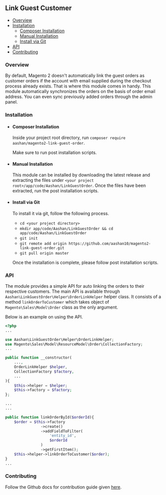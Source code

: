 ## Link Guest Customer

- [ Overview ](#overview)   
- [ Installation ](#overview) 
  - [ Composer Installation ](#composer-installation)
  - [ Manual Installation ](#manual-installation)
  - [ Install via Git ](#install-via-git) 
- [ API ](#api) 
- [ Contributing ](#contributing)

### Overview
By default, Magento 2 doesn't automatically link the guest orders as customer orders if the account with email supplied during the checkout process already exists. That is where this module comes in handy. This module automatically synchronizes the orders on the basis of order email address. You can even sync previously added orders through the admin panel.

### Installation 
- #### Composer Installation
	Inside your project root directory, run `composer require aashan/magento2-link-guest-order`. 

	Make sure to run post installation scripts.
- #### Manual Installation
	This module can be installed by downloading the latest release and extracting the files under `<your project root>/app/code/Aashan/LinkGuestOrder`. Once the files have been extracted, run the post installation scripts.

- #### Install via Git
	To install it via git, follow the following process.
	- `cd <your project directory> `
	- `mkdir app/code/Aashan/LinkGuestOrder && cd app/code/Aashan/LinkGuestOrder`
	- `git init`
	- `git remote add origin https://github.com/aashan10/magento2-link-guest-order.git` 
	- `git pull origin master`

	Once the installation is complete, please follow post installation scripts.

### API
The module provides a simple API for auto linking the orders to their respective customers. 
The main API is available through `Aashan\LinkGuestOrder\Helper\OrderLinkHelper` helper class. It consists of a method `linkOrderToCustomer` which takes object of `Magento\Sales\Model\Order` class as the only argument.

Below is an example on using the API.

```php
<?php 
...

use Aashan\LinkGuestOrder\Helper\OrderLinkHelper;
use Magento\Sales\Model\ResourceModel\Order\CollectionFactory;
...

public function __constructor(
	...,
	OrderLinkHelper $helper,
	CollectionFactory $factory,
	...
){
	$this->helper = $helper;
	$this->factory = $factory;
};

...
...

public function linkOrderById($orderId){
	$order = $this->factory
				->create()
				->addFieldToFilter(
					'entity_id', 
					$orderId
				)
				->getFirstItem();
	$this->helper->linkOrderToCustomer($order);
}
...

``` 

### Contributing
Follow the Github docs for contribution guide given [here](https://github.com/github/docs/blob/main/CONTRIBUTING.md).
